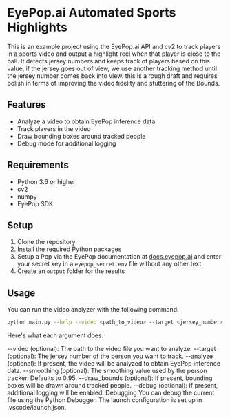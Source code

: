 
# EyePop.ai Automated Sports Highlights

This is an example project using the EyePop.ai API and cv2 to track players in a sports video and output a highlight reel when that player is close to the ball. It detects jersey numbers and keeps track of players based on this value, if the jersey goes out of view, we use another tracking method until the jersey number comes back into view. this is a rough draft and requires polish in terms of improving the video fidelity and stuttering of the Bounds.

## Features

- Analyze a video to obtain EyePop inference data
- Track players in the video
- Draw bounding boxes around tracked people
- Debug mode for additional logging

## Requirements

- Python 3.6 or higher
- cv2
- numpy
- EyePop SDK

## Setup

1. Clone the repository
2. Install the required Python packages
3. Setup a Pop via the EyePop documentation at [docs.eyepop.ai](docs.eyepop.ai) and enter your secret key in a `eyepop_secret.env` file without any other text
4. Create an `output` folder for the results

## Usage

You can run the video analyzer with the following command:

```sh
python main.py --help --video <path_to_video> --target <jersey_number> --analyze --smoothing <smoothing_value> --draw_bounds --debug
```

Here's what each argument does:

--video (optional): The path to the video file you want to analyze.
--target (optional): The jersey number of the person you want to track.
--analyze (optional): If present, the video will be analyzed to obtain EyePop inference data.
--smoothing (optional): The smoothing value used by the person tracker. Defaults to 0.95.
--draw_bounds (optional): If present, bounding boxes will be drawn around tracked people.
--debug (optional): If present, additional logging will be enabled.
Debugging
You can debug the current file using the Python Debugger. The launch configuration is set up in .vscode/launch.json.
